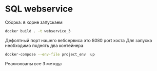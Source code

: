# SQL webservice
Сборка: в корне запускаем
```sh
docker build . -t webservice_3
```
Дефолтный порт нашего вебсервиса это 8080 port хоста
Для запуска необходимо поднять два контейнера
```sh
docker-compose --env-file project_env  up
```
Реализованы все 3 метода
